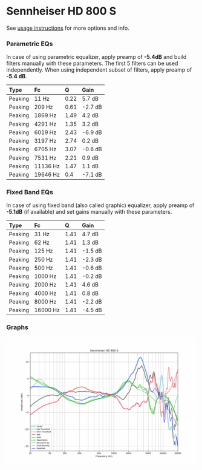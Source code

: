 # Sennheiser HD 800 S
See [usage instructions](https://github.com/jaakkopasanen/AutoEq#usage) for more options and info.

### Parametric EQs
In case of using parametric equalizer, apply preamp of **-5.4dB** and build filters manually
with these parameters. The first 5 filters can be used independently.
When using independent subset of filters, apply preamp of **-5.4 dB**.

| Type    | Fc       |    Q | Gain    |
|:--------|:---------|:-----|:--------|
| Peaking | 11 Hz    | 0.22 | 5.7 dB  |
| Peaking | 209 Hz   | 0.61 | -2.7 dB |
| Peaking | 1869 Hz  | 1.49 | 4.2 dB  |
| Peaking | 4291 Hz  | 1.35 | 3.2 dB  |
| Peaking | 6019 Hz  | 2.43 | -6.9 dB |
| Peaking | 3197 Hz  | 2.74 | 0.2 dB  |
| Peaking | 6705 Hz  | 3.07 | -0.6 dB |
| Peaking | 7531 Hz  | 2.21 | 0.9 dB  |
| Peaking | 11136 Hz | 1.47 | 1.1 dB  |
| Peaking | 19646 Hz | 0.4  | -7.1 dB |

### Fixed Band EQs
In case of using fixed band (also called graphic) equalizer, apply preamp of **-5.1dB**
(if available) and set gains manually with these parameters.

| Type    | Fc       |    Q | Gain    |
|:--------|:---------|:-----|:--------|
| Peaking | 31 Hz    | 1.41 | 4.7 dB  |
| Peaking | 62 Hz    | 1.41 | 1.3 dB  |
| Peaking | 125 Hz   | 1.41 | -1.5 dB |
| Peaking | 250 Hz   | 1.41 | -2.3 dB |
| Peaking | 500 Hz   | 1.41 | -0.6 dB |
| Peaking | 1000 Hz  | 1.41 | -0.2 dB |
| Peaking | 2000 Hz  | 1.41 | 4.6 dB  |
| Peaking | 4000 Hz  | 1.41 | 0.8 dB  |
| Peaking | 8000 Hz  | 1.41 | -2.2 dB |
| Peaking | 16000 Hz | 1.41 | -4.5 dB |

### Graphs
![](./Sennheiser%20HD%20800%20S.png)